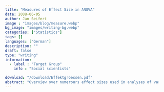 ```yaml
---
title: "Measures of Effect Size in ANOVA"
date: 2008-06-05
author: Jan Seifert
image : "images/blog/measure.webp"
bg_image: "images/writing-bg.webp"
categories: ["Statistics"]
tags: []
languages: ["German"]
description: ""
draft: false
type: "writing"
information:
  - label : "Target Group"
    info : "Social scientists"

download: "/download/Effektgroessen.pdf"
abstract: "Overview over numerours effect sizes used in analyses of variance and their use. They can be of great value once you know how to interpret them but the whole topic is rather intransparent. Various authors prefer different effect sizes, there is no agreement and arguments seem biased (at least to me). The mathematics behind them does not make it easier to understand."
---
```

